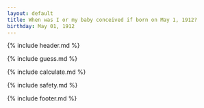 ```yaml
---
layout: default
title: When was I or my baby conceived if born on May 1, 1912?
birthday: May 01, 1912
---
```


{% include header.md %}

{% include guess.md %}

{% include calculate.md %}

{% include safety.md %}

{% include footer.md %}



